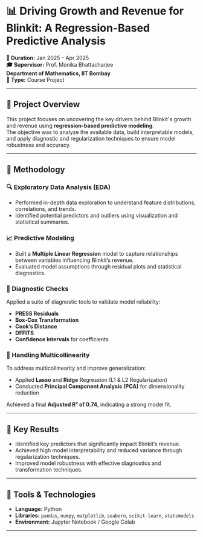 # 📊 Driving Growth and Revenue for Blinkit: A Regression-Based Predictive Analysis

**📅 Duration:** Jan 2025 – Apr 2025  
**🎓 Supervisor:** Prof. Monika Bhattacharjee  
**Department of Mathematics, IIT Bombay**  
**📘 Type:** Course Project

---

## 📌 Project Overview

This project focuses on uncovering the key drivers behind Blinkit's growth and revenue using **regression-based predictive modeling**.  
The objective was to analyze the available data, build interpretable models, and apply diagnostic and regularization techniques to ensure model robustness and accuracy.

---

## 🧠 Methodology

### 🔍 Exploratory Data Analysis (EDA)
- Performed in-depth data exploration to understand feature distributions, correlations, and trends.
- Identified potential predictors and outliers using visualization and statistical summaries.

### 📈 Predictive Modeling
- Built a **Multiple Linear Regression** model to capture relationships between variables influencing Blinkit’s revenue.
- Evaluated model assumptions through residual plots and statistical diagnostics.

### 🧪 Diagnostic Checks
Applied a suite of diagnostic tools to validate model reliability:

- **PRESS Residuals**
- **Box-Cox Transformation**
- **Cook’s Distance**
- **DFFITS**
- **Confidence Intervals** for coefficients

### 🧩 Handling Multicollinearity
To address multicollinearity and improve generalization:

- Applied **Lasso** and **Ridge** Regression (L1 & L2 Regularization)
- Conducted **Principal Component Analysis (PCA)** for dimensionality reduction

Achieved a final **Adjusted R² of 0.74**, indicating a strong model fit.

---

## 📏 Key Results

- Identified key predictors that significantly impact Blinkit’s revenue.
- Achieved high model interpretability and reduced variance through regularization techniques.
- Improved model robustness with effective diagnostics and transformation techniques.

---

## 🔧 Tools & Technologies

- **Language:** Python  
- **Libraries:** `pandas`, `numpy`, `matplotlib`, `seaborn`, `scikit-learn`, `statsmodels`  
- **Environment:** Jupyter Notebook / Google Colab

---
